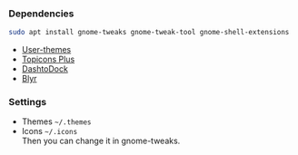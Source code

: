 ### Dependencies
```bash
sudo apt install gnome-tweaks gnome-tweak-tool gnome-shell-extensions
```
- [User-themes](https://extensions.gnome.org/extension/19/user-themes/)
- [Topicons Plus](https://extensions.gnome.org/extension/495/topicons/)
- [DashtoDock](https://extensions.gnome.org/extension/307/dash-to-dock/)
- [Blyr](https://extensions.gnome.org/extension/1251/blyr/)

### Settings
- Themes
  `~/.themes`
- Icons
  `~/.icons`  
Then you can change it in gnome-tweaks.
